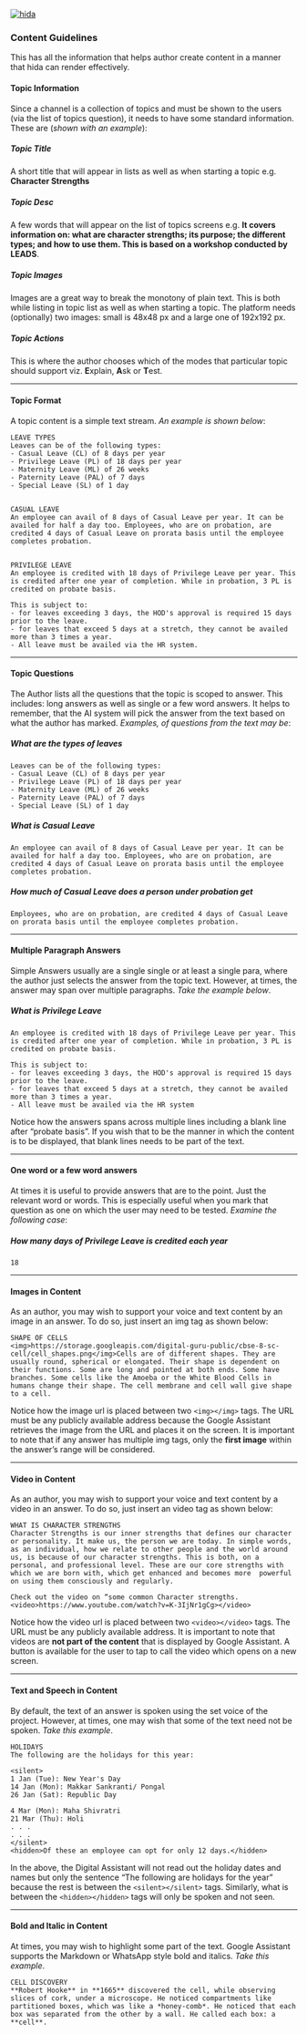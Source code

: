[![hida](images/hida-128x128.png)](./)

### Content Guidelines
This has all the information that helps author create content in a manner that hida can render effectively.

#### Topic Information
Since a channel is a collection of topics and must be shown to the users (via the list of topics question), it needs to have some standard information. These are (*shown with an example*):

##### Topic Title 
A short title that will appear in lists as well as when starting a topic e.g. **Character Strengths**

##### Topic Desc 
A few words that will appear on the list of topics screens e.g. **It covers information on: what are character strengths; its purpose; the different types; and how to use them. This is based on a workshop conducted by LEADS**.

##### Topic Images
Images are a great way to break the monotony of plain text. This is both while listing in topic list as well as when starting a topic. The platform needs (optionally) two images: small is 48x48 px and a large one of 192x192 px.

##### Topic Actions
This is where the author chooses which of the modes that particular topic should support viz. **E**xplain, **A**sk or **T**est.

---
#### Topic Format
A topic content is a simple text stream. *An example is shown below*:
```
LEAVE TYPES
Leaves can be of the following types:
- Casual Leave (CL) of 8 days per year
- Privilege Leave (PL) of 18 days per year
- Maternity Leave (ML) of 26 weeks
- Paternity Leave (PAL) of 7 days
- Special Leave (SL) of 1 day


CASUAL LEAVE
An employee can avail of 8 days of Casual Leave per year. It can be availed for half a day too. Employees, who are on probation, are credited 4 days of Casual Leave on prorata basis until the employee completes probation.


PRIVILEGE LEAVE
An employee is credited with 18 days of Privilege Leave per year. This is credited after one year of completion. While in probation, 3 PL is credited on probate basis.

This is subject to:
- for leaves exceeding 3 days, the HOD's approval is required 15 days prior to the leave.
- for leaves that exceed 5 days at a stretch, they cannot be availed more than 3 times a year.
- All leave must be availed via the HR system.

```

---
#### Topic Questions
The Author lists all the questions that the topic is scoped to answer. This includes: long answers as well as single or a few word answers. It helps to remember, that the AI system will pick the answer from the text based on what the author has marked. *Examples, of questions from the text may be*:

##### What are the types of leaves
```
Leaves can be of the following types:
- Casual Leave (CL) of 8 days per year
- Privilege Leave (PL) of 18 days per year
- Maternity Leave (ML) of 26 weeks
- Paternity Leave (PAL) of 7 days
- Special Leave (SL) of 1 day
```

##### What is Casual Leave
```
An employee can avail of 8 days of Casual Leave per year. It can be availed for half a day too. Employees, who are on probation, are credited 4 days of Casual Leave on prorata basis until the employee completes probation.
```

##### How much of Casual Leave does a person under probation get
```
Employees, who are on probation, are credited 4 days of Casual Leave on prorata basis until the employee completes probation.
```

---
#### Multiple Paragraph Answers
Simple Answers usually are a single single or at least a single para, where the author just selects the answer from the topic text. However, at times, the answer may span over multiple paragraphs. *Take the example below*.

##### What is Privilege Leave
```
An employee is credited with 18 days of Privilege Leave per year. This is credited after one year of completion. While in probation, 3 PL is credited on probate basis.

This is subject to:
- for leaves exceeding 3 days, the HOD's approval is required 15 days prior to the leave.
- for leaves that exceed 5 days at a stretch, they cannot be availed more than 3 times a year.
- All leave must be availed via the HR system
```
Notice how the answers spans across multiple lines including a blank line after “probate basis”. If you wish that to be the manner in which the content is to be displayed, that blank lines needs to be part of the text.

---
#### One word or a few word answers
At times it is useful to provide answers that are to the point. Just the relevant word or words. This is especially useful when you mark that question as one on which the user may need to be tested. *Examine the following case*:

##### How many days of Privilege Leave is credited each year
```
18
```

---
#### Images in Content
As an author, you may wish to support your voice and text content by an image in an answer. To do so, just insert an img tag as shown below:
```
SHAPE OF CELLS
<img>https://storage.googleapis.com/digital-guru-public/cbse-8-sc-cell/cell_shapes.png</img>Cells are of different shapes. They are usually round, spherical or elongated. Their shape is dependent on their functions. Some are long and pointed at both ends. Some have branches. Some cells like the Amoeba or the White Blood Cells in humans change their shape. The cell membrane and cell wall give shape to a cell.
```
Notice how the image url is placed between two `<img></img>` tags. The URL must be any publicly available address because the Google Assistant retrieves the image from the URL and places it on the screen. It is important to note that if any answer has multiple img tags, only the **first image** within the answer’s range will be considered.

---
#### Video in Content
As an author, you may wish to support your voice and text content by a video in an answer. To do so, just insert an video tag as shown below:
```
WHAT IS CHARACTER STRENGTHS
Character Strengths is our inner strengths that defines our character or personality. It make us, the person we are today. In simple words, as an individual, how we relate to other people and the world around us, is because of our character strengths. This is both, on a personal, and professional level. These are our core strengths with which we are born with, which get enhanced and becomes more  powerful on using them consciously and regularly.

Check out the video on “some common Character strengths. <video>https://www.youtube.com/watch?v=K-3IjNr1gCg></video>
```

Notice how the video url is placed between two `<video></video>` tags. The URL must be any publicly available address. It is important to note that videos are **not part of the content** that is displayed by Google Assistant. A button is available for the user to tap to call the video which opens on a new screen.

---
#### Text and Speech in Content
By default, the text of an answer is spoken using the set voice of the project. However, at times, one may wish that some of the text need not be spoken. *Take this example*.
```
HOLIDAYS
The following are the holidays for this year:

<silent>
1 Jan (Tue): New Year's Day
14 Jan (Mon): Makkar Sankranti/ Pongal
26 Jan (Sat): Republic Day

4 Mar (Mon): Maha Shivratri
21 Mar (Thu): Holi
. . . 
. . .
</silent>
<hidden>Of these an employee can opt for only 12 days.</hidden>
```
In the above, the Digital Assistant will not read out the holiday dates and names but only the sentence “The following are holidays for the year” because the rest is between the `<silent></silent>` tags. Similarly, what is between the `<hidden></hidden>` tags will only be spoken and not seen.

---
#### Bold and Italic in Content
At times, you may wish to highlight some part of the text. Google Assistant supports the Markdown or WhatsApp style bold and italics. *Take this example*.
```
CELL DISCOVERY
**Robert Hooke** in **1665** discovered the cell, while observing slices of cork, under a microscope. He noticed compartments like partitioned boxes, which was like a *honey-comb*. He noticed that each box was separated from the other by a wall. He called each box: a **cell**.
```


